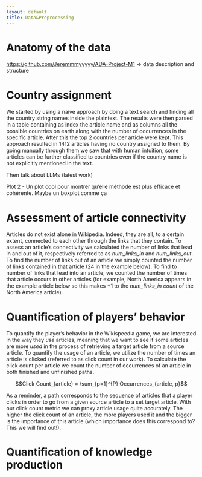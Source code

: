 ```yaml
---
layout: default
title: Data&Preprocessing
---
```


# Anatomy of the data
https://github.com/Jeremmmyyyyy/ADA-Project-M1 → data description and structure


# Country assignment 
We started by using a naive approach by doing a text search and finding all the country string names inside the plaintext. The results were then parsed in a table containing as index the article name and as columns all the possible countries on earth along with the number of occurrences in the specific article. After this the top 2 countries per article were kept. This approach resulted in 1412 articles having no country assigned to them. By going manually through them we saw that with human intuition, some articles can be further classified to countries even if the country name is not explicitly mentioned in the text.

Then talk about LLMs (latest work)

Plot 2 - Un plot cool pour montrer qu’elle méthode est plus efficace et cohérente. Maybe un boxplot comme ça 


# Assessment of article connectivity
Articles do not exist alone in Wikipedia. Indeed, they are all, to a certain extent, connected to each other through the links that they contain. To assess an article’s connectivity we calculated the number of links that lead in and out of it, respectively referred to as *num_links_in* and *num_links_out*. To find the number of links out of an article we simply counted the number of links contained in that article (24 in the example below). To find to number of links that lead into an article, we counted the number of times that article occurs in other articles (for example, North America appears in the example article below so this makes +1 to the *num_links_in count* of the North America article). 


# Quantification of players’ behavior
To quantify the player’s behavior in the Wikispeedia game, we are interested in the way they *use* articles, meaning that we want to see if some articles are more *used* in the process of retrieving a target article from a source article. To quantify the usage of an article, we utilize the number of times an article is clicked (referred to as click count in our work). To calculate the click count per article we count the number of occurrences of an article in both finished and unfinished paths. 

$$Click Count_{article} = \sum_{p=1}^{P} Occurrences_{article, p}$$

As a reminder, a path corresponds to the sequence of articles that a player clicks in order to go from a given source article to a set target article. With our click count metric we can proxy article usage quite accurately. The higher the click count of an article, the more players used it and the bigger is the importance of this article (which importance does this correspond to? This we will find out!). 


# Quantification of knowledge production 
